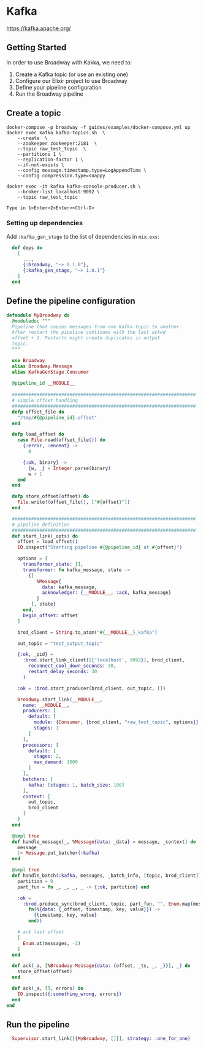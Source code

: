 # Kafka

https://kafka.apache.org/


## Getting Started

In order to use Broadway with Kakka, we need to:

  1. Create a Kafka topic (or use an existing one)
  1. Configure our Elixir project to use Broadway
  1. Define your pipeline configuration
  1. Run the Broadway pipeline

## Create a topic

    docker-compose -p broadway -f guides/examples/docker-compose.yml up
    docker exec kafka kafka-topics.sh  \
    	--create  \
    	--zookeeper zookeeper:2181  \
    	--topic raw_test_topic  \
    	--partitions 1 \ 
    	--replication-factor 1 \
    	--if-not-exists \
    	--config message.timestamp.type=LogAppendTime \
    	--config compression.type=snappy
    
    docker exec -it kafka kafka-console-producer.sh \
    	--broker-list localhost:9092 \
    	--topic raw_test_topic
    
    Type in 1<Enter>2<Enter><Ctrl-D>

### Setting up dependencies

Add `:kafka_gen_stage` to the list of dependencies in `mix.exs`:

```elixir
  def deps do
    [
      ...,
      {:broadway, "~> 0.1.0"},
      {:kafka_gen_stage, "~> 1.0.1"}
    ]
  end
```

## Define the pipeline configuration

```elixir
defmodule MyBroadway do
  @moduledoc """
  Pipeline that copies messages from one Kafka topic to another.
  After restart the pipeline continues with the last acked
  offset + 1. Restarts might create duplicates in output
  topic.
  """

  use Broadway
  alias Broadway.Message
  alias KafkaGenStage.Consumer
  
  @pipeline_id __MODULE__
  
  ###################################################################
  # simple offset handling
  ###################################################################
  defp offset_file do
    "/tmp/#{@pipeline_id}.offset"
  end

  defp load_offset do
    case File.read(offset_file()) do
      {:error, :enoent} ->
        0

      {:ok, binary} ->
        {w, _} = Integer.parse(binary)
        w + 1
    end
  end

  defp store_offset(offset) do
    File.write!(offset_file(), ["#{offset}"])
  end

  ###################################################################
  # pipeline definition
  ###################################################################
  def start_link(_opts) do
    offset = load_offset()
    IO.inspect("Starting pipeline #{@pipeline_id} at #{offset}")

    options = [
      transformer_state: [],
      transformer: fn kafka_message, state ->
        {[
           %Message{
             data: kafka_message,
             acknowledger: {__MODULE__, :ack, kafka_message}
           }
         ], state}
      end,
      begin_offset: offset
    ]

    brod_client = String.to_atom("#{__MODULE__}_kafka")

    out_topic = "test_output_topic"

    {:ok, _pid} =
      :brod.start_link_client([{'localhost', 9092}], brod_client,
        reconnect_cool_down_seconds: 30,
        restart_delay_seconds: 30
      )

    :ok = :brod.start_producer(brod_client, out_topic, [])

    Broadway.start_link(__MODULE__,
      name: __MODULE__,
      producers: [
        default: [
          module: {Consumer, {brod_client, "raw_test_topic", options}},
          stages: 1
        ]
      ],
      processors: [
        default: [
          stages: 2,
          max_demand: 1000
        ]
      ],
      batchers: [
        kafka: [stages: 1, batch_size: 100]
      ],
      context: [
        out_topic,
        brod_client
      ]
    )
  end

  @impl true
  def handle_message(_, %Message{data: _data} = message, _context) do
    message
    |> Message.put_batcher(:kafka)
  end

  @impl true
  def handle_batch(:kafka, messages, _batch_info, [topic, brod_client]) do
    partition = 0
    part_fun = fn _, _, _, _ -> {:ok, partition} end

    :ok =
      :brod.produce_sync(brod_client, topic, part_fun, "", Enum.map(messages,
        fn(%{data: {_offset, timestamp, key, value}}) ->
          {timestamp, key, value}
        end))

    # ack last offset
    [
      Enum.at(messages, -1)
    ]
  end

  def ack(_a, [%Broadway.Message{data: {offset, _ts, _, _}}], _) do
    store_offset(offset)
  end

  def ack(_a, [], errors) do
    IO.inspect({:something_wrong, errors})
  end
end
```

## Run the pipeline

```elixir
  Supervisor.start_link([{MyBroadway, []}], strategy: :one_for_one)
```
